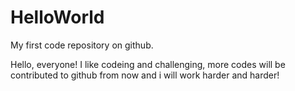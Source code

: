 # HelloWorld
My first code repository on github.


Hello, everyone! I like codeing and challenging, more codes will be contributed to github from now and i will work harder and harder!
